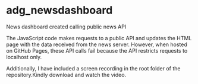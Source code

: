 # adg_newsdashboard
News dashboard created calling public news API

The JavaScript code makes requests to a public API and updates the HTML page with the data received from the news server. However, when hosted on GitHub Pages, these API calls fail because the API restricts requests to localhost only.

Additionally, I have included a screen recording in the root folder of the repository.Kindly download and watch the video. 


